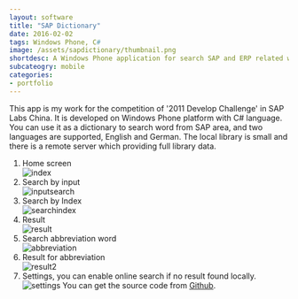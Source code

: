 ```yaml
---
layout: software
title: "SAP Dictionary"
date: 2016-02-02
tags: Windows Phone, C#
image: /assets/sapdictionary/thumbnail.png
shortdesc: A Windows Phone application for search SAP and ERP related word.
subcateogry: mobile
categories:
- portfolio
---
```


This app is my work for the competition of '2011 Develop Challenge' in SAP Labs China. It is developed on Windows Phone platform with C# language. You can use it as a dictionary to search word from SAP area, and two languages are supported, English and German. The local library is small and there is a remote server which providing full library data.
1. Home screen  
![index](/assets/sapdictionary/index.png "index")  
2. Search by input  
![inputsearch](/assets/sapdictionary/search.png "inputsearch")  
3. Search by Index  
![searchindex](/assets/sapdictionary/searchindex.png "searchindex")  
4. Result  
![result](/assets/sapdictionary/result.png "result")  
5. Search abbreviation word  
![abbreviation](/assets/sapdictionary/abbreviation.png "abbreviation")  
6. Result for abbreviation  
![result2](/assets/sapdictionary/result2.png "result2")
7. Settings, you can enable online search if no result found locally.  
![settings](/assets/sapdictionary/settings.png "settings")
You can get the source code from [Github](https://github.com/jojozhuang/Projects/tree/master/SAPDictionary/Src "Source Code").
